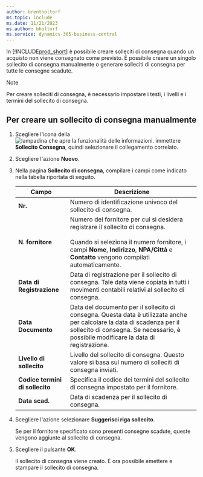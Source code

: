 ```yaml
---
author: brentholtorf
ms.topic: include
ms.date: 11/21/2023
ms.author: bholtorf
ms.service: dynamics-365-business-central
---
```


In [!INCLUDE[prod_short](../../../includes/prod_short.md)] è possibile creare solleciti di consegna quando un acquisto non viene consegnato come previsto. È possibile creare un singolo sollecito di consegna manualmente o generare solleciti di consegna per tutte le consegne scadute.  

> [!NOTE]
> Per creare solleciti di consegna, è necessario impostare i testi, i livelli e i termini del sollecito di consegna.

## Per creare un sollecito di consegna manualmente  

1. Scegliere l'icona della ![lampadina che apre la funzionalità delle informazioni.](../../../media/ui-search/search_small.png "Informazioni sull'operazione che si desidera eseguire") immettere **Sollecito Consegna**, quindi selezionare il collegamento correlato.  
2. Scegliere l'azione **Nuovo**.  
3. Nella pagina **Sollecito di consegna**, compilare i campi come indicato nella tabella riportata di seguito.  

    |Campo|Descrizione|  
    |---------------------------------|---------------------------------------|  
    |**Nr.**|Numero di identificazione univoco del sollecito di consegna.|  
    |**N. fornitore**|Numero del fornitore per cui si desidera registrare il sollecito di consegna.<br /><br /> Quando si seleziona il numero fornitore, i campi **Nome**, **Indirizzo**, **NPA/Città** e **Contatto** vengono compilati automaticamente.|  
    |**Data di Registrazione**|Data di registrazione per il sollecito di consegna. Tale data viene copiata in tutti i movimenti contabili relativi al sollecito di consegna.|  
    |**Data Documento**|Data del documento per il sollecito di consegna. Questa data è utilizzata anche per calcolare la data di scadenza per il sollecito di consegna. Se necessario, è possibile modificare la data di registrazione.|  
    |**Livello di sollecito**|Livello del sollecito di consegna. Questo valore si basa sul numero di solleciti di consegna inviati.|  
    |**Codice termini di sollecito**|Specifica il codice dei termini del sollecito di consegna impostato per il fornitore.|  
    |**Data scad.**|Data di scadenza per il sollecito di consegna.|  

4. Scegliere l'azione selezionare **Suggerisci riga sollecito**.  

    Se per il fornitore specificato sono presenti consegne scadute, queste vengono aggiunte al sollecito di consegna.  

5. Scegliere il pulsante **OK**.  

    Il sollecito di consegna viene creato. È ora possibile emettere e stampare il sollecito di consegna.  
